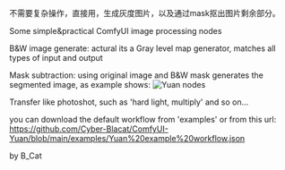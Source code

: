 不需要复杂操作，直接用，生成灰度图片，以及通过mask抠出图片剩余部分。

Some simple&practical ComfyUI image processing nodes




B&W image generate: actural its a Gray level map generator, matches all types of input and output

Mask subtraction: using original image and B&W mask generates the segmented image, as example shows:
![Yuan nodes](https://github.com/user-attachments/assets/873565b0-5c3c-4e2a-96c7-ea03aa85f288)


Transfer like photoshot, such as 'hard light, multiply' and so on...

you can download the default workflow from 'examples' or from this url:
https://github.com/Cyber-Blacat/ComfyUI-Yuan/blob/main/examples/Yuan%20example%20workflow.json

by B_Cat
